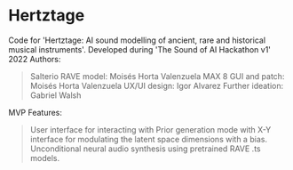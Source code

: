 # Hertztage
Code for 'Hertztage: AI sound modelling of ancient, rare and historical musical instruments'.
Developed during 'The Sound of AI Hackathon v1' 2022
Authors:

> Salterio RAVE model: Moisés Horta Valenzuela
> MAX 8 GUI and patch: Moisés Horta Valenzuela
> UX/UI design: Igor Alvarez
> Further ideation: Gabriel Walsh

MVP Features:

> User interface for interacting with Prior generation mode with X-Y interface for modulating the latent space dimensions with a bias.
> Unconditional neural audio synthesis using pretrained RAVE .ts models.
